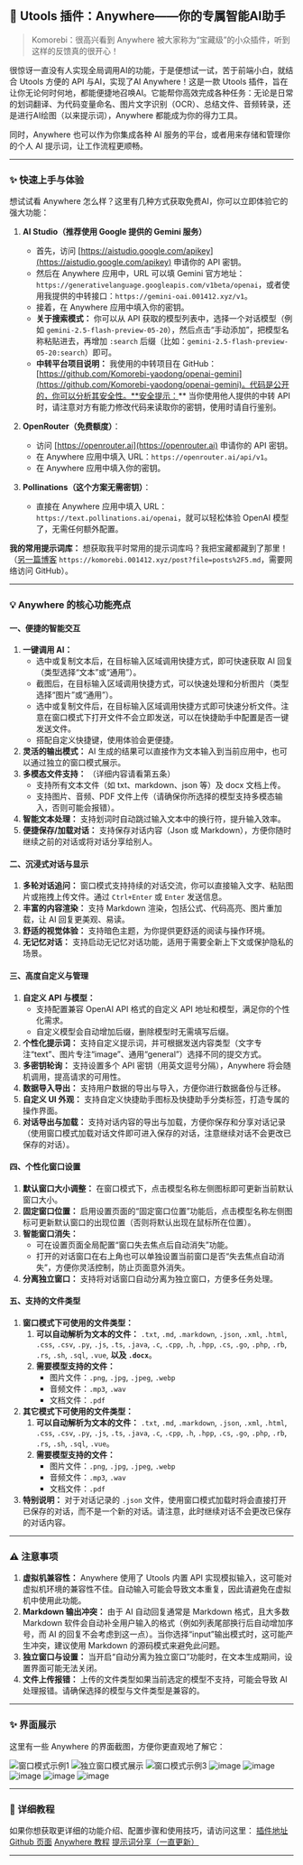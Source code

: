 ## 🚀 Utools 插件：Anywhere——你的专属智能AI助手

> Komorebi：很高兴看到 Anywhere 被大家称为“宝藏级”的小众插件，听到这样的反馈真的很开心！

很惊讶一直没有人实现全局调用AI的功能，于是便想试一试，苦于前端小白，就结合 Utools 方便的 API 与AI，实现了AI Anywhere！这是一款 Utools 插件，旨在让你无论何时何地，都能便捷地召唤AI。它能帮你高效完成各种任务：无论是日常的划词翻译、为代码变量命名、图片文字识别（OCR）、总结文件、音频转录，还是进行AI绘图（以来提示词），Anywhere 都能成为你的得力工具。

同时，Anywhere 也可以作为你集成各种 AI 服务的平台，或者用来存储和管理你的个人 AI 提示词，让工作流程更顺畅。

---

### ✨ 快速上手与体验

想试试看 Anywhere 怎么样？这里有几种方式获取免费AI，你可以立即体验它的强大功能：

1.  **AI Studio（推荐使用 Google 提供的 Gemini 服务）**
    *   首先，访问 [https://aistudio.google.com/apikey](https://aistudio.google.com/apikey) 申请你的 API 密钥。
    *   然后在 Anywhere 应用中，URL 可以填 Gemini 官方地址：`https://generativelanguage.googleapis.com/v1beta/openai`，或者使用我提供的中转接口：`https://gemini-oai.001412.xyz/v1`。
    *   接着，在 Anywhere 应用中填入你的密钥。
    *   **关于搜索模式：** 你可以从 API 获取的模型列表中，选择一个对话模型（例如 `gemini-2.5-flash-preview-05-20`），然后点击“手动添加”，把模型名称粘贴进去，再增加 `:search` 后缀（比如：`gemini-2.5-flash-preview-05-20:search`）即可。
    *   **中转平台项目说明：** 我使用的中转项目在 GitHub：[https://github.com/Komorebi-yaodong/openai-gemini](https://github.com/Komorebi-yaodong/openai-gemini)。代码是公开的，你可以分析其安全性。**安全提示：** 当你使用他人提供的中转 API 时，请注意对方有能力修改代码来读取你的密钥，使用时请自行鉴别。

2.  **OpenRouter（免费额度）**：
    *   访问 [https://openrouter.ai](https://openrouter.ai) 申请你的 API 密钥。
    *   在 Anywhere 应用中填入 URL：`https://openrouter.ai/api/v1`。
    *   在 Anywhere 应用中填入你的密钥。

3.  **Pollinations（这个方案无需密钥）**：
    *   直接在 Anywhere 应用中填入 URL：`https://text.pollinations.ai/openai`，就可以轻松体验 OpenAI 模型了，无需任何额外配置。

**我的常用提示词库：**
想获取我平时常用的提示词库吗？我把宝藏都藏到了那里！（[另一篇博客](https://komorebi.001412.xyz/post?file=posts%2F5.md) `https://komorebi.001412.xyz/post?file=posts%2F5.md`，需要网络访问 GitHub）。

---

### 💡 Anywhere 的核心功能亮点

#### 一、便捷的智能交互

1.  **一键调用 AI：**
    *   选中或复制文本后，在目标输入区域调用快捷方式，即可快速获取 AI 回复（类型选择“文本”或“通用”）。
    *   截图后，在目标输入区域调用快捷方式，可以快速处理和分析图片（类型选择“图片”或“通用”）。
    *   选中或复制文件后，在目标输入区域调用快捷方式即可快速分析文件。注意在窗口模式下打开文件不会立即发送，可以在快捷助手中配置是否一键发送文件。
    *   搭配自定义快捷键，使用体验会更便捷。
2.  **灵活的输出模式：** AI 生成的结果可以直接作为文本输入到当前应用中，也可以通过独立的窗口模式展示。
3.  **多模态文件支持：** （详细内容请看第五条）
    *   支持所有文本文件（如 txt、markdown、json 等）及 docx 文档上传。
    *   支持图片、音频、PDF 文件上传（请确保你所选择的模型支持多模态输入，否则可能会报错）。
4.  **智能文本处理：** 支持划词时自动跳过输入文本中的换行符，提升输入效率。
5.  **便捷保存/加载对话：** 支持保存对话内容（Json 或 Markdown），方便你随时继续之前的对话或将对话分享给别人。

#### 二、沉浸式对话与显示

1.  **多轮对话追问：** 窗口模式支持持续的对话交流，你可以直接输入文字、粘贴图片或拖拽上传文件。通过 `Ctrl+Enter` 或 `Enter` 发送信息。
2.  **丰富的内容渲染：** 支持 Markdown 渲染，包括公式、代码高亮、图片重加载，让 AI 回复更美观、易读。
3.  **舒适的视觉体验：** 支持暗色主题，为你提供更舒适的阅读与操作环境。
4.  **无记忆对话：** 支持启动无记忆对话功能，适用于需要全新上下文或保护隐私的场景。

#### 三、高度自定义与管理

1.  **自定义 API 与模型：**
    *   支持配置兼容 OpenAI API 格式的自定义 API 地址和模型，满足你的个性化需求。
    *   自定义模型会自动增加后缀，删除模型时无需填写后缀。
2.  **个性化提示词：** 支持自定义提示词，并可根据发送内容类型（文字专注“text”、图片专注“image”、通用“general”）选择不同的提交方式。
3.  **多密钥轮询：** 支持设置多个 API 密钥（用英文逗号分隔），Anywhere 将会随机调用，提高请求的可用性。
4.  **数据导入导出：** 支持用户数据的导出与导入，方便你进行数据备份与迁移。
5.  **自定义 UI 外观：** 支持自定义快捷助手图标及快捷助手分类标签，打造专属的操作界面。
6.  **对话导出与加载：** 支持对话内容的导出与加载，方便你保存和分享对话记录（使用窗口模式加载对话文件即可进入保存的对话，注意继续对话不会更改已保存的对话）。

#### 四、个性化窗口设置

1.  **默认窗口大小调整：** 在窗口模式下，点击模型名称左侧图标即可更新当前默认窗口大小。
2.  **固定窗口位置：** 启用设置页面的“固定窗口位置”功能后，点击模型名称左侧图标可更新默认窗口的出现位置（否则将默认出现在鼠标所在位置）。
3.  **智能窗口消失：**
    *   可在设置页面全局配置“窗口失去焦点后自动消失”功能。
    *   打开的对话窗口在右上角也可以单独设置当前窗口是否“失去焦点自动消失”，方便你灵活控制，防止页面意外消失。
4.  **分离独立窗口：** 支持将对话窗口自动分离为独立窗口，方便多任务处理。

#### **五、支持的文件类型**

1.  **窗口模式下可使用的文件类型：**
    1.  **可以自动解析为文本的文件：** `.txt`, `.md`, `.markdown`, `.json`, `.xml`, `.html`, `.css`, `.csv`, `.py`, `.js`, `.ts`, `.java`, `.c`, `.cpp`, `.h`, `.hpp`, `.cs`, `.go`, `.php`, `.rb`, `.rs`, `.sh`, `.sql`, `.vue`, **以及 `.docx`**。
    2.  **需要模型支持的文件：**
        *   图片文件：`.png`, `.jpg`, `.jpeg`, `.webp`
        *   音频文件：`.mp3`, `.wav`
        *   文档文件：`.pdf`
2.  **其它模式下可使用的文件类型：**
    1.  **可以自动解析为文本的文件：** `.txt`, `.md`, `.markdown`, `.json`, `.xml`, `.html`, `.css`, `.csv`, `.py`, `.js`, `.ts`, `.java`, `.c`, `.cpp`, `.h`, `.hpp`, `.cs`, `.go`, `.php`, `.rb`, `.rs`, `.sh`, `.sql`, `.vue`。
    2.  **需要模型支持的文件：**
        *   图片文件：`.png`, `.jpg`, `.jpeg`, `.webp`
        *   音频文件：`.mp3`, `.wav`
        *   文档文件：`.pdf`
3.  **特别说明：** 对于对话记录的 `.json` 文件，使用窗口模式加载时将会直接打开已保存的对话，而不是一个新的对话。请注意，此时继续对话不会更改已保存的对话内容。

---

### ⚠️ 注意事项

1.  **虚拟机兼容性：** Anywhere 使用了 Utools 内置 API 实现模拟输入，这可能对虚拟机环境的兼容性不佳。自动输入可能会导致文本重复，因此请避免在虚拟机中使用此功能。
2.  **Markdown 输出冲突：** 由于 AI 自动回复通常是 Markdown 格式，且大多数 Markdown 软件会自动补全用户输入的格式（例如列表尾部换行后自动增加序号，而 AI 的回复不会考虑到这一点）。当你选择“input”输出模式时，这可能产生冲突，建议使用 Markdown 的源码模式来避免此问题。
3.  **独立窗口与设置：** 当开启“自动分离为独立窗口”功能时，在文本生成期间，设置界面可能无法关闭。
4.  **文件上传报错：** 上传的文件类型如果当前选定的模型不支持，可能会导致 AI 处理报错。请确保选择的模型与文件类型是兼容的。

---

### ✨ 界面展示

这里有一些 Anywhere 的界面截图，方便你更直观地了解它：

![窗口模式示例1](https://github.001412.xyz/Komorebi-yaodong/picx-images-hosting/raw/master/2025-05/1.3d50pcz6yl.webp)
![独立窗口模式展示](https://github.001412.xyz/Komorebi-yaodong/picx-images-hosting/raw/master/2025-05/t8.175na7ieuw.webp)
![窗口模式示例3](https://github.001412.xyz/Komorebi-yaodong/picx-images-hosting/raw/master/2025-05/4.77dtexs0iw.webp)
![image](https://github.001412.xyz/Komorebi-yaodong/picx-images-hosting/raw/master/2025-05/2.5j4fb4quq5.webp)
![image](https://github.001412.xyz/Komorebi-yaodong/picx-images-hosting/raw/master/2025-05/3.sz6cpz8cv.webp)
![image](https://github.001412.xyz/Komorebi-yaodong/picx-images-hosting/raw/master/2025-05/s0.4qrjtdlrfm.webp)
![image](https://github.001412.xyz/Komorebi-yaodong/picx-images-hosting/raw/master/2025-05/s2.8ojygp08pe.webp)
![image](https://github.001412.xyz/Komorebi-yaodong/picx-images-hosting/raw/master/2025-05/s3.5q7msaz6ww.webp)

---

### 📖 详细教程

如果你想获取更详细的功能介绍、配置步骤和使用技巧，请访问这里：
[插件地址](https://www.u-tools.cn/plugins/detail/AI%20Anywhere/)
[Github 页面](https://github.com/Komorebi-yaodong/Anywhere)
[Anywhere 教程](https://github.com/Komorebi-yaodong/Anywhere/blob/main/Tutorial.md)
[提示词分享（一直更新）](https://komorebi.001412.xyz/post?file=posts%2F5.md)

---